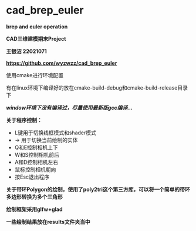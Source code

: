 # cad_brep_euler
**brep and euler operation**

**CAD三维建模期末Project**

**王银沼 22021071**

**https://github.com/wyzwzz/cad_brep_euler**

使用cmake进行环境配置

有在linux环境下编译好的放在cmake-build-debug和cmake-build-release目录下

***window环境下没有编译过，尽量使用最新版gcc编译...***

**关于程序控制：**
 * L键用于切换线框模式和shader模式
 * -> 用于切换当前绘制的实体
 * Q和E控制相机上下
 * W和S控制相机前后
 * A和D控制相机左右
 * 鼠标控制相机朝向
 * 按Esc退出程序
 
 **关于带环Polygon的绘制，使用了poly2tri这个第三方库，可以将一个简单的带环多边形转换为多个三角形**
 
 **绘制框架采用glfw+glad**
 
 **一些绘制结果放在results文件夹当中**
 
